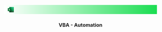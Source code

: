 <img src="https://github.com/Suman-Adhikary/Automated-Invoice/blob/main/Others/Automation%20Banner.png">
<h3 align="center">
    VBA - Automation
</h3>
